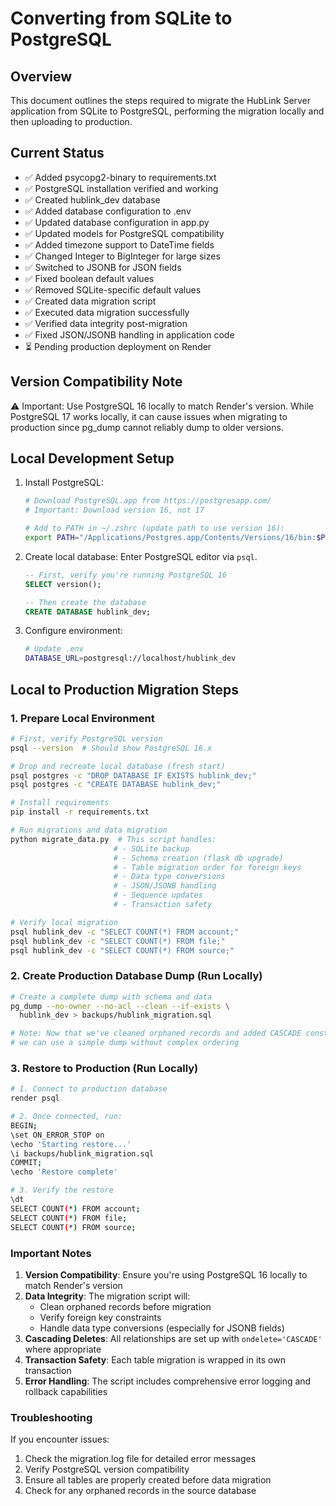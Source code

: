 # Converting from SQLite to PostgreSQL

## Overview
This document outlines the steps required to migrate the HubLink Server application from SQLite to PostgreSQL, performing the migration locally and then uploading to production.

## Current Status
- ✅ Added psycopg2-binary to requirements.txt
- ✅ PostgreSQL installation verified and working
- ✅ Created hublink_dev database
- ✅ Added database configuration to .env
- ✅ Updated database configuration in app.py
- ✅ Updated models for PostgreSQL compatibility
- ✅ Added timezone support to DateTime fields
- ✅ Changed Integer to BigInteger for large sizes
- ✅ Switched to JSONB for JSON fields
- ✅ Fixed boolean default values
- ✅ Removed SQLite-specific default values
- ✅ Created data migration script
- ✅ Executed data migration successfully
- ✅ Verified data integrity post-migration
- ✅ Fixed JSON/JSONB handling in application code
- ⏳ Pending production deployment on Render

## Version Compatibility Note
⚠️ Important: Use PostgreSQL 16 locally to match Render's version. While PostgreSQL 17 works locally, it can cause issues when migrating to production since pg_dump cannot reliably dump to older versions.

## Local Development Setup
1. Install PostgreSQL:
   ```bash
   # Download PostgreSQL.app from https://postgresapp.com/
   # Important: Download version 16, not 17
   
   # Add to PATH in ~/.zshrc (update path to use version 16):
   export PATH="/Applications/Postgres.app/Contents/Versions/16/bin:$PATH"
   ```

2. Create local database:
Enter PostgreSQL editor via `psql`.
   ```sql
   -- First, verify you're running PostgreSQL 16
   SELECT version();
   
   -- Then create the database
   CREATE DATABASE hublink_dev;
   ```

3. Configure environment:
   ```bash
   # Update .env
   DATABASE_URL=postgresql://localhost/hublink_dev
   ```

## Local to Production Migration Steps

### 1. Prepare Local Environment
```bash
# First, verify PostgreSQL version
psql --version  # Should show PostgreSQL 16.x

# Drop and recreate local database (fresh start)
psql postgres -c "DROP DATABASE IF EXISTS hublink_dev;"
psql postgres -c "CREATE DATABASE hublink_dev;"

# Install requirements
pip install -r requirements.txt

# Run migrations and data migration
python migrate_data.py  # This script handles:
                       # - SQLite backup
                       # - Schema creation (flask db upgrade)
                       # - Table migration order for foreign keys
                       # - Data type conversions
                       # - JSON/JSONB handling
                       # - Sequence updates
                       # - Transaction safety

# Verify local migration
psql hublink_dev -c "SELECT COUNT(*) FROM account;"
psql hublink_dev -c "SELECT COUNT(*) FROM file;"
psql hublink_dev -c "SELECT COUNT(*) FROM source;"
```

### 2. Create Production Database Dump (Run Locally)
```bash
# Create a complete dump with schema and data
pg_dump --no-owner --no-acl --clean --if-exists \
  hublink_dev > backups/hublink_migration.sql

# Note: Now that we've cleaned orphaned records and added CASCADE constraints,
# we can use a simple dump without complex ordering
```

### 3. Restore to Production (Run Locally)
```bash
# 1. Connect to production database
render psql

# 2. Once connected, run:
BEGIN;
\set ON_ERROR_STOP on
\echo 'Starting restore...'
\i backups/hublink_migration.sql
COMMIT;
\echo 'Restore complete'

# 3. Verify the restore
\dt
SELECT COUNT(*) FROM account;
SELECT COUNT(*) FROM file;
SELECT COUNT(*) FROM source;
```

### Important Notes
1. **Version Compatibility**: Ensure you're using PostgreSQL 16 locally to match Render's version
2. **Data Integrity**: The migration script will:
   - Clean orphaned records before migration
   - Verify foreign key constraints
   - Handle data type conversions (especially for JSONB fields)
3. **Cascading Deletes**: All relationships are set up with `ondelete='CASCADE'` where appropriate
4. **Transaction Safety**: Each table migration is wrapped in its own transaction
5. **Error Handling**: The script includes comprehensive error logging and rollback capabilities

### Troubleshooting
If you encounter issues:
1. Check the migration.log file for detailed error messages
2. Verify PostgreSQL version compatibility
3. Ensure all tables are properly created before data migration
4. Check for any orphaned records in the source database